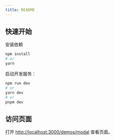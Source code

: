 ```yaml
---
title: README
---
```


## 快速开始

安装依赖

```bash
npm install
# or
yarn
```

启动开发服务：

```bash
npm run dev
# or
yarn dev
# or
pnpm dev
```

## 访问页面

打开 [http://localhost:3000/demos/modal](http://localhost:3000/demos/modal) 查看页面。
